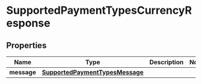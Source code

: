 

# SupportedPaymentTypesCurrencyResponse


## Properties

| Name | Type | Description | Notes |
|------------ | ------------- | ------------- | -------------|
|**message** | [**SupportedPaymentTypesMessage**](SupportedPaymentTypesMessage.md) |  |  |



